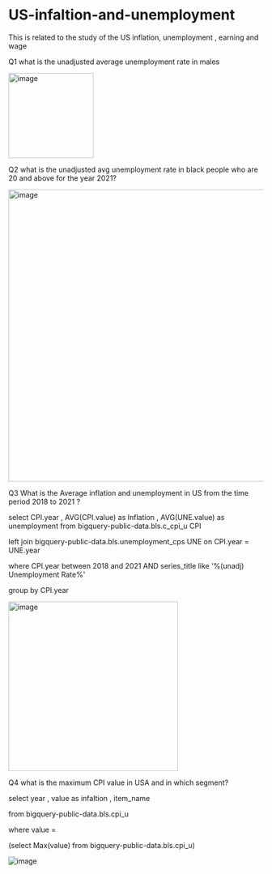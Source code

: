# US-infaltion-and-unemployment
This is related to the study of the US inflation, unemployment , earning and wage

Q1 what is the unadjusted average unemployment rate in males

<img width="168" alt="image" src="https://user-images.githubusercontent.com/100790766/156757271-d80ba54d-b6e7-443a-ad8e-d0e24d60170c.png">

Q2 what is the unadjusted avg unemployment rate in black people who are 20 and above for the year 2021?

<img width="577" alt="image" src="https://user-images.githubusercontent.com/100790766/156757716-a9f8dda4-e414-4491-86cf-4d4471f54f79.png">

Q3 What is the Average inflation and unemployment in US from the time period 2018 to 2021 ?

select CPI.year , AVG(CPI.value) as Inflation , AVG(UNE.value) as unemployment from  bigquery-public-data.bls.c_cpi_u CPI 

left join bigquery-public-data.bls.unemployment_cps UNE on CPI.year = UNE.year 

where CPI.year between 2018 and 2021 AND  series_title like '%(unadj) Unemployment Rate%'

group by CPI.year 

<img width="335" alt="image" src="https://user-images.githubusercontent.com/100790766/156758039-179cf1dc-f60e-4fa8-b0b0-07263d22a67c.png">

Q4 what is the maximum CPI value in USA and in which segment?

select year , value as infaltion , item_name

from bigquery-public-data.bls.cpi_u

where value =

(select Max(value) from bigquery-public-data.bls.cpi_u)

![image](https://user-images.githubusercontent.com/100790766/156758504-5a81f516-f84d-472d-b31c-fa4dee25beec.png)


